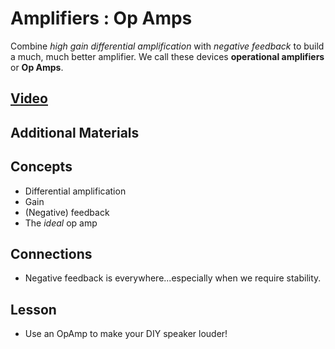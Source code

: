 # Amplifiers : Op Amps
Combine *high gain differential amplification* with *negative feedback* to build a much, much better amplifier. We call these devices **operational amplifiers** or **Op Amps**.

## [Video]()

## Additional Materials

## Concepts
- Differential amplification
- Gain
- (Negative) feedback
- The *ideal* op amp

## Connections
- Negative feedback is everywhere...especially when we require stability.

## Lesson
- Use an OpAmp to make your DIY speaker louder!